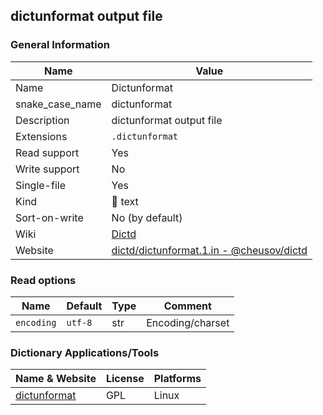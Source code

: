 
## dictunformat output file ##

### General Information ###
Name | Value
---- | -------
Name | Dictunformat
snake_case_name | dictunformat
Description | dictunformat output file
Extensions | `.dictunformat`
Read support | Yes
Write support | No
Single-file | Yes
Kind | 📝 text
Sort-on-write | No (by default)
Wiki | [Dictd](https://directory.fsf.org/wiki/Dictd)
Website | [dictd/dictunformat.1.in - @cheusov/dictd](https://github.com/cheusov/dictd/blob/master/dictunformat.1.in)


### Read options ###
Name | Default | Type | Comment
---- | ------- | ---- | -------
`encoding` | `utf-8` | str | Encoding/charset




### Dictionary Applications/Tools ###
Name & Website | License | Platforms
-------------- | ------- | ---------
[dictunformat](https://linux.die.net/man/1/dictunformat) | GPL | Linux
